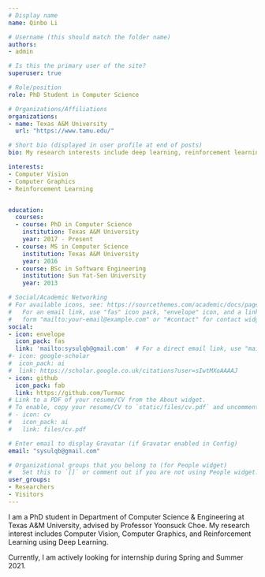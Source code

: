 ```yaml
---
# Display name
name: Qinbo Li

# Username (this should match the folder name)
authors:
- admin

# Is this the primary user of the site?
superuser: true

# Role/position
role: PhD Student in Computer Science

# Organizations/Affiliations
organizations:
- name: Texas A&M University
  url: "https://www.tamu.edu/"

# Short bio (displayed in user profile at end of posts)
bio: My research interests include deep learning, reinforcement learning, and computer vision

interests:
- Computer Vision
- Computer Graphics
- Reinforcement Learning


education:
  courses:
  - course: PhD in Computer Science
    institution: Texas A&M University
    year: 2017 - Present
  - course: MS in Computer Science
    institution: Texas A&M University
    year: 2016
  - course: BSc in Software Engineering
    institution: Sun Yat-Sen University
    year: 2013

# Social/Academic Networking
# For available icons, see: https://sourcethemes.com/academic/docs/page-builder/#icons
#   For an email link, use "fas" icon pack, "envelope" icon, and a link in the
#   form "mailto:your-email@example.com" or "#contact" for contact widget.
social:
- icon: envelope
  icon_pack: fas
  link: 'mailto:sysulqb@gmail.com'  # For a direct email link, use "mailto:test@example.org".
#- icon: google-scholar
#  icon_pack: ai
#  link: https://scholar.google.co.uk/citations?user=sIwtMXoAAAAJ
- icon: github
  icon_pack: fab
  link: https://github.com/Turmac
# Link to a PDF of your resume/CV from the About widget.
# To enable, copy your resume/CV to `static/files/cv.pdf` and uncomment the lines below.
# - icon: cv
#   icon_pack: ai
#   link: files/cv.pdf

# Enter email to display Gravatar (if Gravatar enabled in Config)
email: "sysulqb@gmail.com"

# Organizational groups that you belong to (for People widget)
#   Set this to `[]` or comment out if you are not using People widget.
user_groups:
- Researchers
- Visitors
---
```


I am a PhD student in Department of Computer Science & Engineering at Texas A&M University, advised by Professor Yoonsuck Choe. My research interest includes Computer Vision, Computer Graphics, and Reinforcement Learning using Deep Learning.

Currently, I am actively looking for internship during Spring and Summer 2021.








